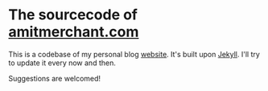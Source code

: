 The sourcecode of [amitmerchant.com](https://www.amitmerchant.com)
==========================

This is a codebase of my personal blog [website](https://www.amitmerchant.com). It's built upon [Jekyll](https://jekyllrb.com/). I'll try to update it every now and then.

Suggestions are welcomed!
